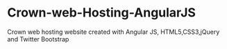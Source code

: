 # Crown-web-Hosting-AngularJS
Crown web hosting website created with Angular JS, HTML5,CSS3,jQuery and Twitter Bootstrap
